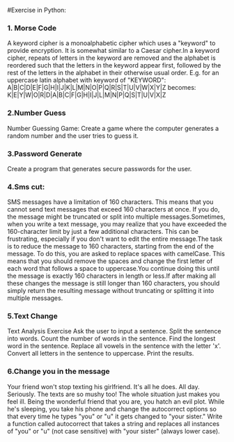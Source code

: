 #Exercise in Python:

### 1. Morse Code
A keyword cipher is a monoalphabetic cipher which uses a "keyword" to provide encryption. It is somewhat similar to a Caesar cipher.In a keyword cipher, repeats of letters in the keyword are removed and the alphabet is reordered such that the letters in the keyword appear first, followed by the rest of the letters in the alphabet in their otherwise usual order.
E.g. for an uppercase latin alphabet with keyword of "KEYWORD":
A|B|C|D|E|F|G|H|I|J|K|L|M|N|O|P|Q|R|S|T|U|V|W|X|Y|Z
becomes:
K|E|Y|W|O|R|D|A|B|C|F|G|H|I|J|L|M|N|P|Q|S|T|U|V|X|Z

### 2.Number Guess
Number Guessing Game: Create a game where the computer generates a random number and the user tries to guess it.

### 3.Password Generate
Create a program that generates secure passwords for the user.

### 4.Sms cut:
SMS messages have a limitation of 160 characters. This means that you cannot send text messages that exceed 160 characters at once. If you do, the message might be truncated or split into multiple messages.Sometimes, when you write a text message, you may realize that you have exceeded the 160-character limit by just a few additional characters. This can be frustrating, especially if you don't want to edit the entire message.The task is to reduce the message to 160 characters, starting from the end of the message. To do this, you are asked to replace spaces with camelCase. This means that you should remove the spaces and change the first letter of each word that follows a space to uppercase.You continue doing this until the message is exactly 160 characters in length or less.If after making all these changes the message is still longer than 160 characters, you should simply return the resulting message without truncating or splitting it into multiple messages.

### 5.Text Change
Text Analysis Exercise
Ask the user to input a sentence.
Split the sentence into words.
Count the number of words in the sentence.
Find the longest word in the sentence.
Replace all vowels in the sentence with the letter 'x'.
Convert all letters in the sentence to uppercase.
Print the results.

### 6.Change you in the message
Your friend won't stop texting his girlfriend. It's all he does. All day. Seriously. The texts are so mushy too! The whole situation just makes you feel ill. Being the wonderful friend that you are, you hatch an evil plot. While he's sleeping, you take his phone and change the autocorrect options so that every time he types "you" or "u" it gets changed to "your sister."
Write a function called autocorrect that takes a string and replaces all instances of "you" or "u" (not case sensitive) with "your sister" (always lower case).
